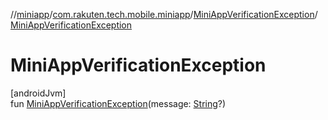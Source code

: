 //[miniapp](../../../index.md)/[com.rakuten.tech.mobile.miniapp](../index.md)/[MiniAppVerificationException](index.md)/[MiniAppVerificationException](-mini-app-verification-exception.md)

# MiniAppVerificationException

[androidJvm]\
fun [MiniAppVerificationException](-mini-app-verification-exception.md)(message: [String](https://kotlinlang.org/api/latest/jvm/stdlib/kotlin/-string/index.html)?)
